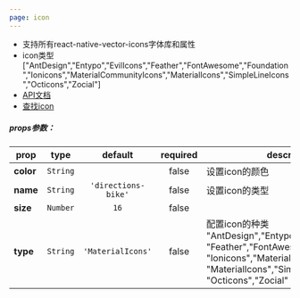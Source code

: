 ```yaml
---
page: icon
---
```



* 支持所有react-native-vector-icons字体库和属性
* icon类型 ["AntDesign","Entypo","EvilIcons","Feather","FontAwesome","Foundation","Ionicons","MaterialCommunityIcons","MaterialIcons","SimpleLineIcons","Octicons","Zocial"]
* [API文档](https://github.com/oblador/react-native-vector-icons)
* [查找icon](https://oblador.github.io/react-native-vector-icons/)

##### props参数：

prop | type | default | required | description
---- | :----: | :-------: | :--------: | -----------
**color** | `String` |  | false | 设置icon的颜色
**name** | `String` | `'directions-bike'` | false | 设置icon的类型
**size** | `Number` | `16` | false | 
**type** | `String` | `'MaterialIcons'` | false | 配置icon的种类 "AntDesign","Entypo","EvilIcons", "Feather","FontAwesome","Foundation", "Ionicons","MaterialCommunityIcons", "MaterialIcons","SimpleLineIcons", "Octicons","Zocial"



